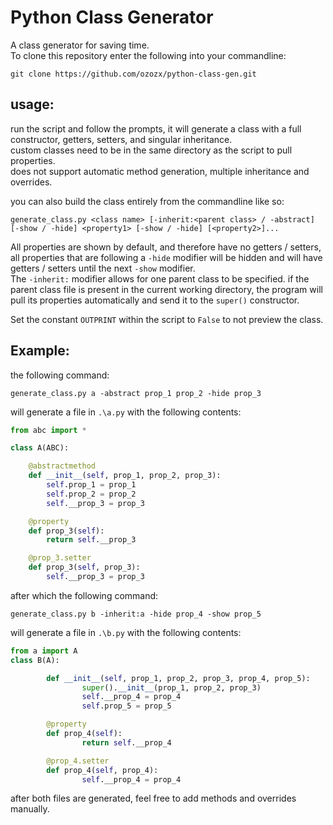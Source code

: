 # Python Class Generator
A class generator for saving time.<br>
To clone this repository enter the following into your commandline:
```commandline
git clone https://github.com/ozozx/python-class-gen.git
```
## usage:
run the script and follow the prompts, it will generate a class with a full constructor, getters, setters, and singular inheritance.<br>
custom classes need to be in the same directory as the script to pull properties.<br>
does not support automatic method generation, multiple inheritance and overrides.

you can also build the class entirely from the commandline like so:
```commandline
generate_class.py <class name> [-inherit:<parent class> / -abstract] [-show / -hide] <property1> [-show / -hide] [<property2>]...
```

All properties are shown by default, and therefore have no getters / setters, all properties that are following a `-hide` modifier will be hidden and will have getters / setters until the next `-show` modifier.<br>
The `-inherit:` modifier allows for one parent class to be specified. if the parent class file is present in the current working directory, the program will pull its properties automatically and send it to the `super()` constructor.

Set the constant `OUTPRINT` within the script to `False` to not preview the class.
## Example:
the following command:
```commandline
generate_class.py a -abstract prop_1 prop_2 -hide prop_3
```
will generate a file in `.\a.py` with the following contents:
```python
from abc import *

class A(ABC):

	@abstractmethod
	def __init__(self, prop_1, prop_2, prop_3):
		self.prop_1 = prop_1
		self.prop_2 = prop_2
		self.__prop_3 = prop_3

	@property
	def prop_3(self):
		return self.__prop_3

	@prop_3.setter
	def prop_3(self, prop_3):
		self.__prop_3 = prop_3

```
after which the following command:
```commandline
generate_class.py b -inherit:a -hide prop_4 -show prop_5
```
will generate a file in `.\b.py` with the following contents:
```python
from a import A
class B(A):

        def __init__(self, prop_1, prop_2, prop_3, prop_4, prop_5):
                super().__init__(prop_1, prop_2, prop_3)
                self.__prop_4 = prop_4
                self.prop_5 = prop_5

        @property
        def prop_4(self):
                return self.__prop_4

        @prop_4.setter
        def prop_4(self, prop_4):
                self.__prop_4 = prop_4
```
after both files are generated, feel free to add methods and overrides manually.